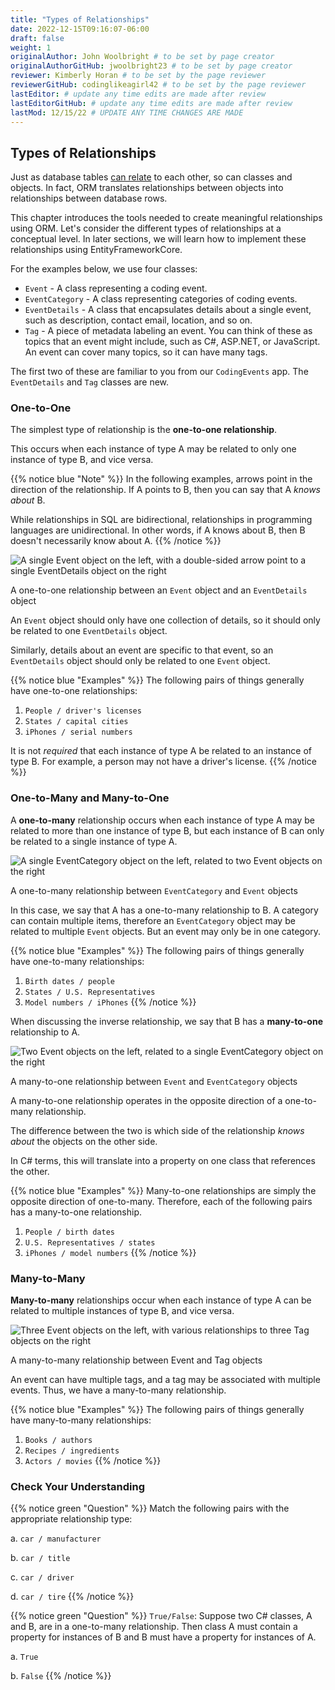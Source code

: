 ```yaml
---
title: "Types of Relationships"
date: 2022-12-15T09:16:07-06:00
draft: false
weight: 1
originalAuthor: John Woolbright # to be set by page creator
originalAuthorGitHub: jwoolbright23 # to be set by page creator
reviewer: Kimberly Horan # to be set by the page reviewer
reviewerGitHub: codinglikeagirl42 # to be set by the page reviewer
lastEditor: # update any time edits are made after review
lastEditorGitHub: # update any time edits are made after review
lastMod: 12/15/22 # UPDATE ANY TIME CHANGES ARE MADE
---
```


## Types of Relationships

<!-- TODO: Need to Correct Link here below to mysql-part-2 chapter/relationships -->
Just as database tables [can relate](https://education.launchcode.org/SQL/chapters/mysql-part-2/relationships.html#relating-data) to each other, so can classes and objects. In fact, ORM translates relationships between objects into relationships between database rows.

This chapter introduces the tools needed to create meaningful relationships using ORM. Let's consider the different types of relationships at a conceptual level. In later sections, we will learn how to implement these relationships using EntityFrameworkCore.

For the examples below, we use four classes:

- `Event` - A class representing a coding event.
- `EventCategory` - A class representing categories of coding events.
- `EventDetails` - A class that encapsulates details about a single event, such as description, contact email, location, and so on.
- `Tag` - A piece of metadata labeling an event. You can think of these as topics that an event might include, such as C#, ASP.NET, or JavaScript. An event can cover many topics, so it can have many tags.

The first two of these are familiar to you from our ``CodingEvents`` app. The ``EventDetails`` and ``Tag`` classes are new.

### One-to-One

The simplest type of relationship is the **one-to-one relationship**. 

This occurs when each instance of type A may be related to only one instance of type B, and vice versa.

{{% notice blue "Note" %}}
In the following examples, arrows point in the direction of the relationship. If A points to B, then you can say that A *knows about* B.

While relationships in SQL are bidirectional, relationships in programming languages are unidirectional. In other words, if A knows about B, then B doesn't necessarily know about A.
{{% /notice %}}

![A single Event object on the left, with a double-sided arrow point to a single EventDetails object on the right](pictures/one-to-one.png?classes=border)

A one-to-one relationship between an ``Event`` object and an ``EventDetails`` object

An ``Event`` object should only have one collection of details, so it should only be related to one ``EventDetails`` object. 

Similarly, details about an event are specific to that event, so an ``EventDetails`` object should only be related to one ``Event`` object.

{{% notice blue "Examples"  %}}
The following pairs of things generally have one-to-one relationships:

1. `People / driver's licenses`
1. `States / capital cities`
1. `iPhones / serial numbers`

It is not *required* that each instance of type A be related to an instance of type B. For example, a person may not have a driver's license.
{{% /notice %}}

### One-to-Many and Many-to-One

A **one-to-many** relationship occurs when each instance of type A may be related to more than one instance of type B, but each instance of B can only be related to a single instance of type A.

![A single EventCategory object on the left, related to two Event objects on the right](pictures/one-to-many.png?classes=border)

A one-to-many relationship between `EventCategory` and `Event` objects

In this case, we say that A has a one-to-many relationship to B. A category can contain multiple items, therefore an `EventCategory` object may be related to multiple `Event` objects. But an event may only be in one category.

{{% notice blue "Examples" %}}
The following pairs of things generally have one-to-many relationships:

1. `Birth dates / people`
1. `States / U.S. Representatives`
1. `Model numbers / iPhones`
{{% /notice %}}

When discussing the inverse relationship, we say that B has a **many-to-one** relationship to A.

![Two Event objects on the left, related to a single EventCategory object on the right](pictures/many-to-one.png?classes=border)

A many-to-one relationship between `Event` and `EventCategory` objects

A many-to-one relationship operates in the opposite direction of a one-to-many relationship. 

The difference between the two is which side of the relationship *knows about* the objects on the other side. 

In C# terms, this will translate into a property on one class that references the other.

{{% notice blue "Examples" %}}
Many-to-one relationships are simply the opposite direction of one-to-many. Therefore, each of the following pairs has a many-to-one relationship.

1. `People / birth dates`
1. `U.S. Representatives / states`
1. `iPhones / model numbers`
{{% /notice %}}

### Many-to-Many

**Many-to-many** relationships occur when each instance of type A can be related to multiple instances of type B, and vice versa. 

![Three Event objects on the left, with various relationships to three Tag objects on the right](pictures/many-to-many.png?classes=border)

A many-to-many relationship between Event and Tag objects

An event can have multiple tags, and a tag may be associated with multiple events. Thus, we have a many-to-many relationship.

{{% notice blue "Examples" %}}
The following pairs of things generally have many-to-many relationships:

1. `Books / authors`
1. `Recipes / ingredients`
1. `Actors / movies`
{{% /notice %}}

### Check Your Understanding

{{% notice green "Question" %}}
Match the following pairs with the appropriate relationship type:

a. `car / manufacturer`

b. `car / title`

c. `car / driver`

d. `car / tire`
{{% /notice %}}

<!-- TODO: Add answers?: a. many-to-one, b. one-to-one, c. many-to-many, d. one-to-many --> 

{{% notice green "Question" %}}
`True/False`: Suppose two C# classes, A and B, are in a one-to-many relationship. Then class A must 
contain a property for instances of B and B must have a property for instances of A.

a. `True`

b. `False`
{{% /notice %}}

<!-- TODO: Add answers?: False, A one-to-many relationship may be present without B containing a property A. -->
